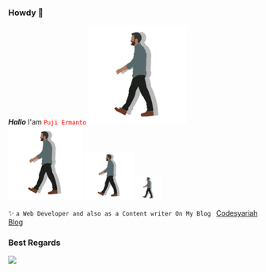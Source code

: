 ### Howdy 👋  

***Hallo*** I'am <font color="red">```Puji Ermanto```</font> <img src="https://raw.githubusercontent.com/codesyariah122/codesyariah122/main/jiew.png" width="200" height="200" alt="puji"/> <img src="https://raw.githubusercontent.com/codesyariah122/codesyariah122/main/jiew.png" width="150" height="150" alt="puji"/> <img src="https://raw.githubusercontent.com/codesyariah122/codesyariah122/main/jiew.png" width="100" height="100" alt="puji"/> <img src="https://raw.githubusercontent.com/codesyariah122/codesyariah122/main/jiew.png" width="50" height="50" alt="puji"/>

✨ ```a Web Developer and also as a Content writer On My Blog ``` <a href="https://codesyariah122.github.io">Codesyariah Blog</a>  

### Best Regards  
<img src="https://raw.githubusercontent.com/codesyariah122/codesyariah122/main/wokwow.gif"/>


